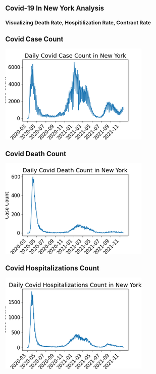 ## Covid-19 In New York Analysis

### Visualizing Death Rate, Hospitilization Rate, Contract Rate
## Covid Case Count
![Covid Death Rate in New York City Graph](visualizations/case_count.png)

## Covid Death Count
![Covid Death Rate in New York City Graph](visualizations/death_count.png)

## Covid Hospitalizations Count
![Covid Death Rate in New York City Graph](visualizations/hosp_count.png)
